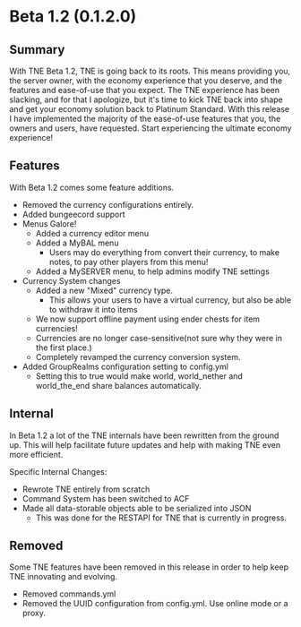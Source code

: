 # Beta 1.2 (0.1.2.0)

## Summary

With TNE Beta 1.2, TNE is going back to its roots. This means providing you, the server owner, with the economy
experience that you deserve, and the features and ease-of-use that you expect. The TNE experience has been slacking, and
for that I apologize, but it's time to kick TNE back into shape and get your economy solution back to Platinum Standard. 
With this release I have implemented the majority of the ease-of-use features that you, the owners and users, have
requested. Start experiencing the ultimate economy experience!

## Features

With Beta 1.2 comes some feature additions.

- Removed the currency configurations entirely.
- Added bungeecord support
- Menus Galore!
  - Added a currency editor menu
  - Added a MyBAL menu
    - Users may do everything from convert their currency, to make notes, to pay other players from this menu!
  - Added a MySERVER menu, to help admins modify TNE settings
- Currency System changes
  - Added a new "Mixed" currency type.
    - This allows your users to have a virtual currency, but also be able to withdraw it into items
  - We now support offline payment using ender chests for item currencies!
  - Currencies are no longer case-sensitive(not sure why they were in the first place.)
  - Completely revamped the currency conversion system.
- Added GroupRealms configuration setting to config.yml
  - Setting this to true would make world, world_nether and world_the_end share balances automatically.

## Internal

In Beta 1.2 a lot of the TNE internals have been rewritten from the ground up. This will help facilitate future updates
and help with making TNE even more efficient.

Specific Internal Changes:
- Rewrote TNE entirely from scratch
- Command System has been switched to ACF
- Made all data-storable objects able to be serialized into JSON
  - This was done for the RESTAPI for TNE that is currently in progress.

## Removed

Some TNE features have been removed in this release in order to help keep TNE innovating and evolving.

- Removed commands.yml
- Removed the UUID configuration from config.yml. Use online mode or a proxy.